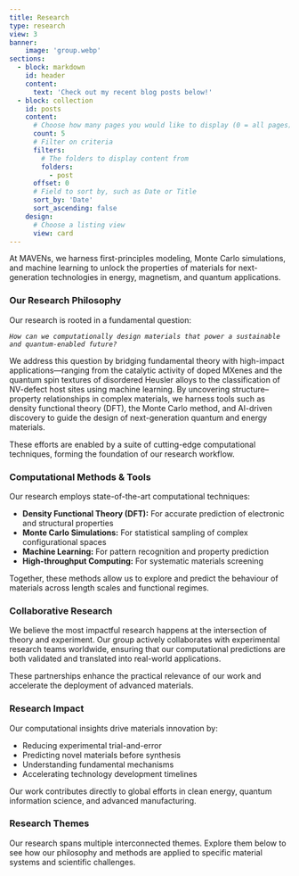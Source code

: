 ```yaml
---
title: Research
type: research
view: 3
banner:
    image: 'group.webp'
sections:
  - block: markdown
    id: header
    content:
      text: 'Check out my recent blog posts below!'
  - block: collection
    id: posts
    content:
      # Choose how many pages you would like to display (0 = all pages)
      count: 5
      # Filter on criteria
      filters:
        # The folders to display content from
        folders:
          - post
      offset: 0
      # Field to sort by, such as Date or Title
      sort_by: 'Date'
      sort_ascending: false
    design:
      # Choose a listing view
      view: card
---
```

At MAVENs, we harness first-principles modeling, Monte Carlo simulations, and machine learning to unlock the properties of materials for next-generation technologies in energy, magnetism, and quantum applications.

### Our Research Philosophy

Our research is rooted in a fundamental question:

_```How can we computationally design materials that power a sustainable and quantum-enabled future?```_

We address this question by bridging fundamental theory with high-impact applications—ranging from the catalytic activity of doped MXenes and the quantum spin textures of disordered Heusler alloys to the classification of NV-defect host sites using machine learning. By uncovering structure–property relationships in complex materials, we harness tools such as density functional theory (DFT), the Monte Carlo method, and AI-driven discovery to guide the design of next-generation quantum and energy materials.

These efforts are enabled by a suite of cutting-edge computational techniques, forming the foundation of our research workflow.

### Computational Methods & Tools

Our research employs state-of-the-art computational techniques:

- **Density Functional Theory (DFT):** For accurate prediction of electronic and structural properties
- **Monte Carlo Simulations:** For statistical sampling of complex configurational spaces
- **Machine Learning:** For pattern recognition and property prediction
- **High-throughput Computing:** For systematic materials screening

Together, these methods allow us to explore and predict the behaviour of materials across length scales and functional regimes.


### Collaborative Research
We believe the most impactful research happens at the intersection of theory and experiment. Our group actively collaborates with experimental research teams worldwide, ensuring that our computational predictions are both validated and translated into real-world applications.

These partnerships enhance the practical relevance of our work and accelerate the deployment of advanced materials.

### Research Impact

Our computational insights drive materials innovation by:
- Reducing experimental trial-and-error
- Predicting novel materials before synthesis
- Understanding fundamental mechanisms
- Accelerating technology development timelines

Our work contributes directly to global efforts in clean energy, quantum information science, and
advanced manufacturing.

### Research Themes

Our research spans multiple interconnected themes. Explore them below to see how our philosophy and methods are applied to specific material systems and scientific challenges.
